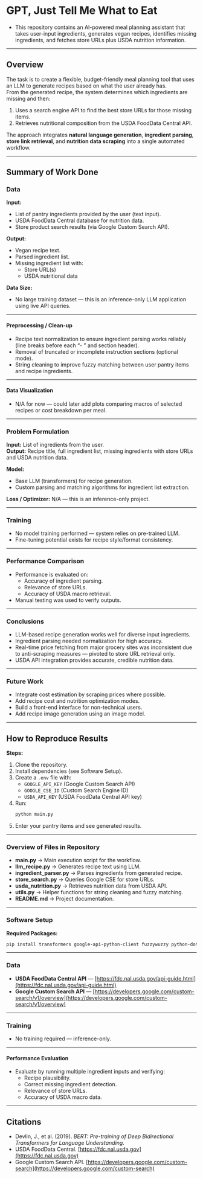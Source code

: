 # GPT, Just Tell Me What to Eat

* This repository contains an AI-powered meal planning assistant that takes user-input ingredients, generates vegan recipes, identifies missing ingredients, and fetches store URLs plus USDA nutrition information.

---

## Overview

The task is to create a flexible, budget-friendly meal planning tool that uses an LLM to generate recipes based on what the user already has.  
From the generated recipe, the system determines which ingredients are missing and then:

1. Uses a search engine API to find the best store URLs for those missing items.
2. Retrieves nutritional composition from the USDA FoodData Central API.

The approach integrates **natural language generation**, **ingredient parsing**, **store link retrieval**, and **nutrition data scraping** into a single automated workflow.

---

## Summary of Work Done

### Data

**Input:**
- List of pantry ingredients provided by the user (text input).
- USDA FoodData Central database for nutrition data.
- Store product search results (via Google Custom Search API).

**Output:**
- Vegan recipe text.
- Parsed ingredient list.
- Missing ingredient list with:
  - Store URL(s)
  - USDA nutritional data

**Data Size:**
- No large training dataset — this is an inference-only LLM application using live API queries.

---

#### Preprocessing / Clean-up
- Recipe text normalization to ensure ingredient parsing works reliably (line breaks before each “- ” and section header).
- Removal of truncated or incomplete instruction sections (optional mode).
- String cleaning to improve fuzzy matching between user pantry items and recipe ingredients.

---

#### Data Visualization
- N/A for now — could later add plots comparing macros of selected recipes or cost breakdown per meal.

---

### Problem Formulation

**Input:** List of ingredients from the user.  
**Output:** Recipe title, full ingredient list, missing ingredients with store URLs and USDA nutrition data.

**Model:**
- Base LLM (transformers) for recipe generation.
- Custom parsing and matching algorithms for ingredient list extraction.

**Loss / Optimizer:** N/A — this is an inference-only project.

---

### Training
- No model training performed — system relies on pre-trained LLM.
- Fine-tuning potential exists for recipe style/format consistency.

---

### Performance Comparison
- Performance is evaluated on:
  - Accuracy of ingredient parsing.
  - Relevance of store URLs.
  - Accuracy of USDA macro retrieval.
- Manual testing was used to verify outputs.

---

### Conclusions
- LLM-based recipe generation works well for diverse input ingredients.
- Ingredient parsing needed normalization for high accuracy.
- Real-time price fetching from major grocery sites was inconsistent due to anti-scraping measures — pivoted to store URL retrieval only.
- USDA API integration provides accurate, credible nutrition data.

---

### Future Work
- Integrate cost estimation by scraping prices where possible.
- Add recipe cost and nutrition optimization modes.
- Build a front-end interface for non-technical users.
- Add recipe image generation using an image model.

---

## How to Reproduce Results

**Steps:**
1. Clone the repository.
2. Install dependencies (see Software Setup).
3. Create a `.env` file with:
   - `GOOGLE_API_KEY` (Google Custom Search API)
   - `GOOGLE_CSE_ID` (Custom Search Engine ID)
   - `USDA_API_KEY` (USDA FoodData Central API key)
4. Run:
   ```bash
   python main.py
   ```
5. Enter your pantry items and see generated results.

---

### Overview of Files in Repository

- **main.py** → Main execution script for the workflow.
- **llm_recipe.py** → Generates recipe text using LLM.
- **ingredient_parser.py** → Parses ingredients from generated recipe.
- **store_search.py** → Queries Google CSE for store URLs.
- **usda_nutrition.py** → Retrieves nutrition data from USDA API.
- **utils.py** → Helper functions for string cleaning and fuzzy matching.
- **README.md** → Project documentation.

---

### Software Setup

**Required Packages:**
```bash
pip install transformers google-api-python-client fuzzywuzzy python-dotenv requests
```

---

### Data

- **USDA FoodData Central API** — [https://fdc.nal.usda.gov/api-guide.html](https://fdc.nal.usda.gov/api-guide.html)  
- **Google Custom Search API** — [https://developers.google.com/custom-search/v1/overview](https://developers.google.com/custom-search/v1/overview)

---

### Training
- No training required — inference-only.

---

#### Performance Evaluation
- Evaluate by running multiple ingredient inputs and verifying:
  - Recipe plausibility.
  - Correct missing ingredient detection.
  - Relevance of store URLs.
  - Accuracy of USDA macro data.

---

## Citations
- Devlin, J., et al. (2019). *BERT: Pre-training of Deep Bidirectional Transformers for Language Understanding.*
- USDA FoodData Central. [https://fdc.nal.usda.gov](https://fdc.nal.usda.gov)
- Google Custom Search API. [https://developers.google.com/custom-search](https://developers.google.com/custom-search)
